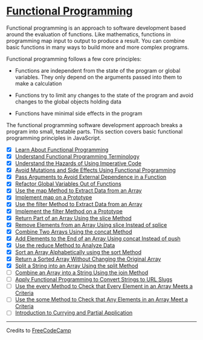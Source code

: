# [Functional Programming](https://learn.freecodecamp.org/javascript-algorithms-and-data-structures/functional-programming)

Functional programming is an approach to software development based around the evaluation of functions. Like mathematics, functions in programming map input to output to produce a result. You can combine basic functions in many ways to build more and more complex programs.

Functional programming follows a few core principles:

- Functions are independent from the state of the program or global variables. They only depend on the arguments passed into them to make a calculation

- Functions try to limit any changes to the state of the program and avoid changes to the global objects holding data

- Functions have minimal side effects in the program


The functional programming software development approach breaks a program into small, testable parts. This section covers basic functional programming principles in JavaScript.

- [x] [Learn About Functional Programming](01-learn-about-functional-programming.md)
- [x] [Understand Functional Programming Terminology](02-understand-functional-programming-terminology.md)
- [x] [Understand the Hazards of Using Imperative Code](03-understand-the-hazards-of-using-imperative-code.md)
- [x] [Avoid Mutations and Side Effects Using Functional Programming](04-avoid-mutations-and-side-effects-using-functional-programming.md)
- [x] [Pass Arguments to Avoid External Dependence in a Function](05-pass-arguments-to-avoid-external-dependence-in-a-function.md)
- [x] [Refactor Global Variables Out of Functions](06-refactor-global-variables-out-of-functions.md)
- [x] [Use the map Method to Extract Data from an Array](07-use-the-map-method-to-extract-data-from-an-array.md)
- [x] [Implement map on a Prototype](08-implement-map-on-a-prototype.md)
- [x] [Use the filter Method to Extract Data from an Array](09-use-the-filter-method-to-extract-data-from-an-array.md)
- [x] [Implement the filter Method on a Prototype](10-implement-the-filter-method-on-a-prototype.md)
- [x] [Return Part of an Array Using the slice Method](11-return-part-of-an-array-using-the-slice-method.md)
- [x] [Remove Elements from an Array Using slice Instead of splice](12-remove-elements-from-an-array-using-slice-instead-of-splice.md)
- [x] [Combine Two Arrays Using the concat Method](13-combine-two-arrays-using-the-concat-method.md)
- [x] [Add Elements to the End of an Array Using concat Instead of push](14-add-elements-to-the-end-of-an-array-using-concat-instead-of-push.md)
- [x] [Use the reduce Method to Analyze Data](15-use-the-reduce-method-to-analyze-data.md)
- [x] [Sort an Array Alphabetically using the sort Method](16-sort-an-array-alphabetically-using-the-sort-method.md)
- [x] [Return a Sorted Array Without Changing the Original Array](17-return-a-sorted-array-without-changing-the-original-array.md)
- [x] [Split a String into an Array Using the split Method](18-split-a-string-into-an-array-using-the-split-method.md)
- [ ] [Combine an Array into a String Using the join Method](19-combine-an-array-into-a-string-using-the-join-method.md)
- [ ] [Apply Functional Programming to Convert Strings to URL Slugs](20-apply-functional-programming-to-convert-strings-to-url-slugs.md)
- [ ] [Use the every Method to Check that Every Element in an Array Meets a Criteria](21-use-the-every-method-to-check-that-every-element-in-an-array-meets-a-criteria.md)
- [ ] [Use the some Method to Check that Any Elements in an Array Meet a Criteria](22-use-the-some-method-to-check-that-any-elements-in-an-array-meet-a-criteria.md)
- [ ] [Introduction to Currying and Partial Application](23-introduction-to-currying-and-partial-application.md)

---

Credits to [FreeCodeCamp](https://www.freecodecamp.org/)